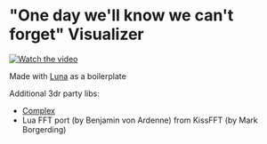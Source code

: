 # "One day we'll know we can't forget" Visualizer

[![Watch the video](https://img.youtube.com/vi/IVhOFMa9rAo/maxresdefault.jpg)](https://youtu.be/IVhOFMa9rAo)

Made with [Luna](https://github.com/MtsReis/luna) as a boilerplate

Additional 3dr party libs:
* [Complex](http://lua-users.org/wiki/LuaMatrix)
* Lua FFT port (by Benjamin von Ardenne) from KissFFT (by Mark Borgerding)
